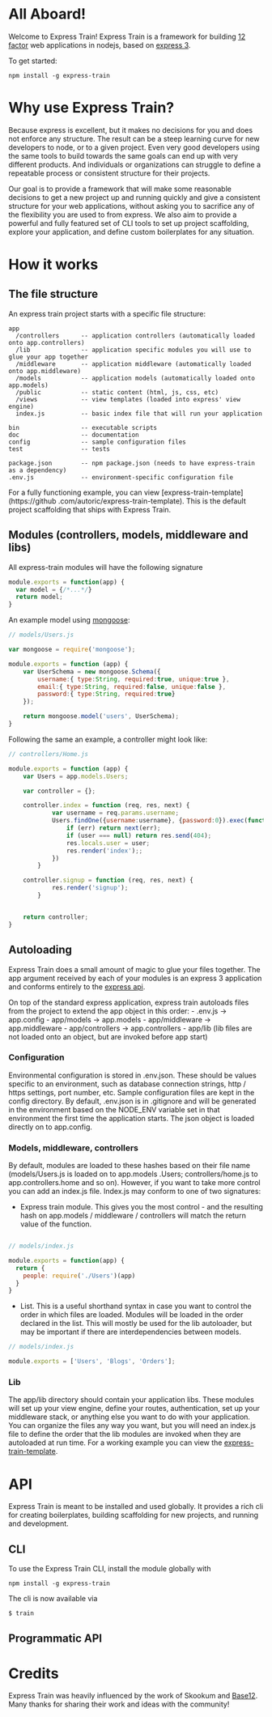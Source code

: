 # All Aboard!

Welcome to Express Train! Express Train is a framework for building [12 factor](http://www.12factor.net/) web applications in nodejs, based on [express 3](http://expressjs.com/).

To get started:
```
npm install -g express-train
```


# Why use Express Train?

Because express is excellent, but it makes no decisions for you and does not enforce any structure.  The result can be
a steep learning curve for new developers to node, or to a given project. Even very good developers using the same
tools to build towards the same goals can end up with very different products. And individuals or organizations can
struggle to define a repeatable process or consistent structure for their projects.

Our goal is to provide a framework that will make some reasonable decisions to get a new project up and running
quickly and give a consistent structure for your web applications, without asking you to sacrifice any of the
flexibility you are used to from express.  We also aim to provide a powerful and fully featured set of CLI tools to
set up project scaffolding, explore your application, and define custom boilerplates for any situation.

# How it works


## The file structure

An express train project starts with a specific file structure:

```
app
  /controllers      -- application controllers (automatically loaded onto app.controllers)
  /lib              -- application specific modules you will use to glue your app together
  /middleware       -- application middleware (automatically loaded onto app.middleware)
  /models           -- application models (automatically loaded onto app.models)
  /public           -- static content (html, js, css, etc)
  /views            -- view templates (loaded into express' view engine)
  index.js          -- basic index file that will run your application

bin                 -- executable scripts
doc                 -- documentation
config              -- sample configuration files
test                -- tests

package.json        -- npm package.json (needs to have express-train as a dependency)
.env.js             -- environment-specific configuration file
```

For a fully functioning example, you can view [express-train-template](https://github
.com/autoric/express-train-template). This is the default project scaffolding
that ships with Express Train.

## Modules (controllers, models, middleware and libs)

All express-train modules will have the following signature

```javascript
module.exports = function(app) {
  var model = {/*...*/}
  return model;
}
```

An example model using [mongoose](https://github.com/LearnBoost/mongoose):
```javascript
// models/Users.js

var mongoose = require('mongoose');

module.exports = function (app) {
    var UserSchema = new mongoose.Schema({
        username:{ type:String, required:true, unique:true },
        email:{ type:String, required:false, unique:false },
        password:{ type:String, required:true}
    });

    return mongoose.model('users', UserSchema);
}
```

Following the same an example, a controller might look like:
```javascript
// controllers/Home.js

module.exports = function (app) {
    var Users = app.models.Users;

    var controller = {};

    controller.index = function (req, res, next) {
            var username = req.params.username;
            Users.findOne({username:username}, {password:0}).exec(function (err, user) {
                if (err) return next(err);
                if (user === null) return res.send(404);
                res.locals.user = user;
                res.render('index');;
            })
        }

    controller.signup = function (req, res, next) {
            res.render('signup');
        }


    return controller;
}
```

## Autoloading

Express Train does a small amount of magic to glue your files together.  The app argument received by each of your
modules is an express 3 application and conforms entirely to the [express api](http://expressjs.com/api.html).

On top of the standard express application, express train autoloads files from the project to extend the app
object in this order:
    - .env.js -> app.config
    - app/models -> app.models
    - app/middleware -> app.middleware
    - app/controllers -> app.controllers
    - app/lib (lib files are not loaded onto an object, but are invoked before app start)

### Configuration

Environmental configuration is stored in .env.json. These should be values specific to an environment,
such as database connection strings, http / https settings, port number, etc. Sample configuration files are kept in
the config directory.  By default, .env.json is in .gitignore and will be generated in the environment based on the NODE_ENV variable set in that environment the first time the application starts.  The json object is loaded directly on to app.config.

### Models, middleware, controllers

By default, modules are loaded to these hashes based on their file name (models/Users.js is loaded on to app.models
.Users;  controllers/home.js to app.controllers.home and so on). However, if you want to take more control
you can add an index.js file. Index.js may conform to one of two signatures:

 - Express train module. This gives you the most control - and the resulting hash on app.models / middleware /
controllers will match the return value of the function.

```javascript

// models/index.js

module.exports = function(app) {
  return {
    people: require('./Users')(app)
  }
}
```

 - List.  This is a useful shorthand syntax in case you want to control the order in which files are loaded. Modules
will be loaded in the order declared in the list. This will mostly be used for the lib autoloader,
but may be important if there are interdependencies between models.

```javascript
// models/index.js

module.exports = ['Users', 'Blogs', 'Orders'];
```

### Lib

The app/lib directory should contain your application libs.  These modules will set up your view engine,
define your routes, authentication, set up your middleware stack, or anything else you want to do with your
application. You can organize the files any way you want, but you will need an index.js file to define the order that
 the lib modules are invoked when they are autoloaded at run time.  For a working example you can view the
 [express-train-template](https://github.com/autoric/express-train-template).

# API

Express Train is meant to be installed and used globally. It provides a rich cli for creating boilerplates,
building scaffolding for new projects, and running and development.

## CLI

To use the Express Train CLI, install the module globally with
```
npm install -g express-train
```

The cli is now available via
```sh
$ train
```



## Programmatic API



# Credits

Express Train was heavily influenced by the work of Skookum and [Base12](https://github.com/Skookum/base12).  Many
thanks for sharing their work and ideas with the community!